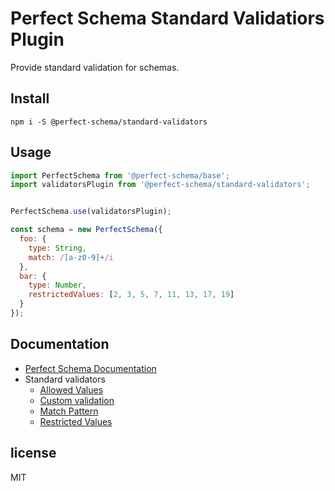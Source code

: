 # Perfect Schema Standard Validatiors Plugin

Provide standard validation for schemas.


## Install

```
npm i -S @perfect-schema/standard-validators
```


## Usage

```js
import PerfectSchema from '@perfect-schema/base';
import validatorsPlugin from '@perfect-schema/standard-validators';


PerfectSchema.use(validatorsPlugin);

const schema = new PerfectSchema({
  foo: {
    type: String,
    match: /[a-z0-9]+/i
  },
  bar: {
    type: Number,
    restrictedValues: [2, 3, 5, 7, 11, 13, 17, 19]
  }
});
```


## Documentation

* [Perfect Schema Documentation](https://perfect-schema.github.io/perfect-schema/)
* Standard validators
  * [Allowed Values](https://perfect-schema.github.io/standard-validators/docs/allowed-values.html/)
  * [Custom validation](https://perfect-schema.github.io/standard-validators/docs/custom.html/)
  * [Match Pattern](https://perfect-schema.github.io/standard-validators/docs/match.html/)
  * [Restricted Values](https://perfect-schema.github.io/standard-validators/docs/restricted-values.html/)


## license

MIT
